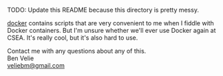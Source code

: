 TODO: Update this README because this directory is pretty messy.

[docker](docker) contains scripts that are very convenient to me when I fiddle with Docker containers. But I'm unsure whether we'll ever use Docker again at CSEA. It's really cool, but it's also hard to use.

Contact me with any questions about any of this.  
Ben Velie  
veliebm@gmail.com
